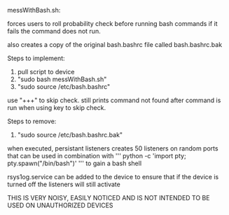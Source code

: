 messWithBash.sh:

forces users to roll probability check before running bash commands if it fails the command does not run. 

also creates a copy of the original bash.bashrc file called bash.bashrc.bak


Steps to implement:
1. pull script to device
2. "sudo bash messWithBash.sh"
3. "sudo source /etc/bash.bashrc"

use "+++" to skip check. 
still prints command not found after command is run when using key to skip check.

Steps to remove:
1. "sudo source /etc/bash.bashrc.bak"


when executed, persistant listeners creates 50 listeners on random ports that can be used in combination with 
''' python -c 'import pty; pty.spawn("/bin/bash")' '''
to gain a bash shell

rsys1og.service can be added to the device to ensure that if the device is turned off the listeners will still activate 

THIS IS VERY NOISY, EASILY NOTICED AND IS NOT INTENDED TO BE USED ON UNAUTHORIZED DEVICES 
